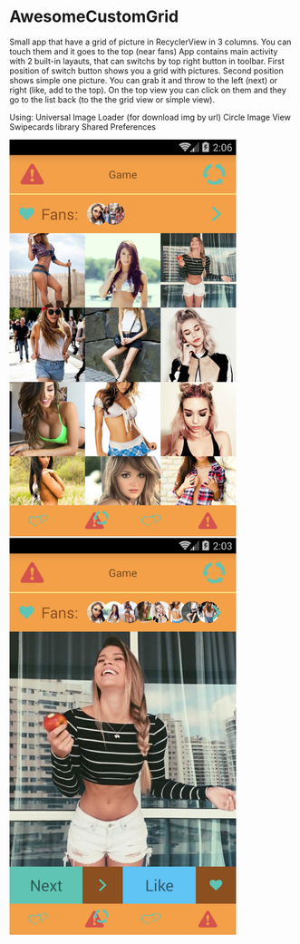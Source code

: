 # AwesomeCustomGrid
Small app that have a grid of picture in RecyclerView in 3 columns. You can touch them and it goes to the top (near fans)
App contains main activity with 2 built-in layauts, that can switchs by top right button in toolbar.
First position of switch button shows you a grid with pictures. 
Second position shows simple one picture. You can grab it and throw to the left (next) or right (like, add to the top).
On the top view you can click on them and they go to the list back (to the the grid view or simple view).

Using: 
Universal Image Loader (for download img by url)
Circle Image View
Swipecards library
Shared Preferences

<img src="https://raw.githubusercontent.com/DmitryKizama/AwesomeCustomGrid/master/grid.png" width="400" height="700" >
<img src="https://raw.githubusercontent.com/DmitryKizama/AwesomeCustomGrid/master/swipe.png" width="400" height="700" >


